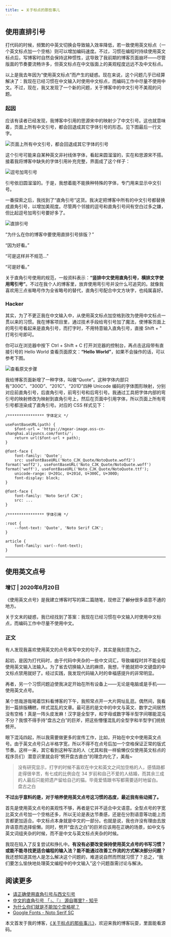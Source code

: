 ```yaml
---
title: ✒️ 关于标点的那些事儿
---
```


## 使用直排引号

打代码的时候，频繁的中英文切换会导致输入效率降低，若一致使用英文标点（一个英文标点加一个空格）则可以增加编码速度。不过，习惯在编程时持续使用英文标点后，写博客时自然会保持这种惯性，这导致了我前期的博客页面崩坏——尽管版面的节奏要流畅许多，但英文标点在中文版面上的美观程度远远不及中文标点。

以上是我去年因为“使用英文标点”而产生的疑惑。现在来说，这个问题几乎已经算解决了：我现在已经习惯在中文输入时使用中文标点，而编码工作中尽量不使用中文。不过，现在，我又发现了一个新的问题，关于博客中的中文引号不美观的问题。

### 起因

应该有读者已经发现，我博客中引用的思源宋中的映射少了中文引号。这也就意味着，页面上所有中文引号，都会回退成其它字体引号的形态。见下图最后一行文字。

<img src="https://mgear-image.oss-cn-shanghai.aliyuncs.com/image/200619/browser_06_20_003.png" alt="页面上所有中文引号，都会回退成其它字体的引号" />

这个引号可能来自某种英文非衬线体字体，看起来圆溜溜的，实在和思源宋不搭。接着我将博客中缺失的字体引用补充完整，界面成了这个样子：

![逗号加弯引号](https://mgear-image.oss-cn-shanghai.aliyuncs.com/image/200619/browser_06_20_012.png)

引号依旧圆溜溜的。于是，我想着能不能换种特殊的字体，专门用来显示中文引号。

一番探索之后，我找到了“直角引号”这货。我决定把博客中所有的中文引号都替换成直角引号，以增加美观度。尽管两个邻接的逗号和直角引号间有空白过多之嫌，但比起逗号加弯引号要好多了。

![直排引号](https://mgear-image.oss-cn-shanghai.aliyuncs.com/image/200619/browser_06_20_013.png)

“为什么在你的博客中要使用直排引号排版？”

“因为好看。”

“可是这样并不规范...”

“可是好看。”

关于直角引号使用的规范，一般资料表示：**“竖排中文使用直角引号，横排文字使用弯引号”**。不过在我个人的博客里，放弃使用弯引号并没什么可追究的。就像我喜欢用三点省略号作为全省略号的替代，直角引号配合中文方块字，也纯属喜好。

### Hacker

其实，为了不更正我在中文输入中，从使用英文标点加空格到改为使用中文标点一贯以来的习惯。我在博客项目里，通过技术手段给弯引号加了魔法，使博客页面上的弯引号看起来是直角引号，而打字时，不用特意输入直角引号，直接 <keyboard>Shift + "</keyboard> 打弯引号即可。

你可以在浏览器中按下 <keyboard>Ctrl + Shift + C</keyboard> 打开浏览器的控制台，再点击这段带有直接引号的 Hello World 查看页面原文：**“Hello World”**，如果不会操作的话，可以参考下图。

![查看原文步骤](https://mgear-image.oss-cn-shanghai.aliyuncs.com/image/200619/06_20_007.gif)

我给博客页面新增了一种字体，叫做“Quote”。这种字体内部只有“300C”、“300D”、“201C”、“201D”四种 Unicode 编码的字体图形映射，分别对应前直角引号，后直角引号，前弯引号和后弯引号。我通过工具把字体内部的弯引号的映射修改为映射到直角引号上，然后在页面中引用字体，所以页面上所有弯引号都渲染成了直角引号。对应的 CSS 样式见下：

```stylus
/**************** 字体定义 */

useFontBaseURL(path) {
    $font-url = 'https://mgear-image.oss-cn-shanghai.aliyuncs.com/fonts/';
    return url($font-url + path);
}

@font-face {
    font-family: 'Quote';
    src: useFontBaseURL('Noto_CJK_Quote/NotoQuote.woff2') format('woff2'), useFontBaseURL('Noto_CJK_Quote/NotoQuote.woff') format('woff'), useFontBaseURL('Noto_CJK_Quote/NotoQuote.ttf');
    unicode-range: U+201c, U+201d, U+300C, U+300D;
    font-display: block;
}

@font-face {
    font-family: 'Noto Serif CJK';
    src: ...
}

/**************** 字体引用 */

:root {
    --font-text: 'Quote', 'Noto Serif CJK';
}

article {
    font-family: var(--font-text);
}
```

<hr />

## 使用英文点号

### 增订 | 2020年6月20日

《使用英文点号》是我建立博客时写的第二篇随笔，现修正了<del>部分</del>很多语意不通的地方。

关于文末的疑惑，我已经找到了答案：我现在已经习惯在中文输入时使用中文标点，而编码工作中尽量不使用中文。

### 正文

有人发现我喜欢使用英文的点号来写中文的句子，其实是我刻意为之。

起初，是因为打代码时，由于代码中夹杂的一些中文词汇，导致编程时并不能全程使用英文输入法输入。为了省去切换输入法的麻烦，我想，干脆就把中文键盘的中文标点禁用就好了。经过实践，我发现代码输入时的幸福感提升的非常明显。

再者，另一个习惯问题迫使我决定开始在所有设备上——无论是电脑或是手机——使用英文点号。

某个悠哉游哉喝着饮料看博客的下午，我照常点开一大片网址乱逛。偶然间，我看到一篇排版糟糕，样式混乱的文章。最可恶的是文中的中文与英文、数字之间居然没有空格！真是一阵头皮发麻！汉字是全型字，和字母或数字等半型字间哪能混沌不分？我恨不得手持“盘古之白”的巨斧，把这些懵懂混乱的全型字和半型字们统统劈开。

眼下混沌四起，所以我需要做更多的宣传工作，比如，开始在中文中使用英文点号。由于英文点号只占半格字宽，所以不得不在点号后加一个空格保证正常的版式节奏。这样一来，其它看到这种写法的人（尤其和我一样偷懒仅仅使用英文标点的程序员们）潜意识里就会将“劈开盘古直白”的理念内化了，美哉~

> 没有研究显示，打字的时候不喜欢在中文和英文之间加空格的人，感情路都走得很辛苦，有七成的比例会在 34 岁前和自己不爱的人结婚，而其余三成的人最后只能把遗产留给自己的猫。毕竟爱情跟书写都需要适时地留白。
> <name>盘古之白</name>

**不过出乎意料的是，对于培养使用英文点号这习惯的态度，最近我有些动摇了。**

首先是使用英文点号的美观性不够，再者是它并不适合中文语意。全型点号的字宽比英文点号加一个空格还多，所以无论是表达节奏感，还是在分割语意等功能上而言都更加适合。中文标点本身就是中文的一部分。也就是说，我也许没有理由去放弃语意而选择偷懒。同时，劈开“盘古之白”的巨斧应该用在正确的场景，如中文与英文词组夹杂的时候，而不是中文与英文标点夹杂的时候。

我现在陷入了反复尝试和挣扎中。**有没有必要改变保持使用英文点号的书写习惯？或能不能寻找更适合编程的输入法？能不能通过改善工作流的方式解决部分问题？** 我还想知道其他人是怎么解决这个问题的，难道说自然而然就习惯了？总之，“我们要怎么愉快地处理英文编程中的中文输入”这个问题亟需讨论与解决。

## 阅读更多

* [请正确使用直角引号与西文引号](https://zhuanlan.zhihu.com/p/20151625)
* [中文的直角引号 「」、『』 源自哪里? - 知乎](https://www.zhihu.com/question/19867627)
* [为什么你们就是不能加个空格呢？](https://sspai.com/post/33549)
* [Google Fonts - Noto Serif SC](https://fonts.google.com/specimen/Noto+Serif+SC?query=Noto)

本文首发于我的博客，[《关于标点的那些事儿》](http://www.lionad.art/flows/关于标点的那些事儿)，欢迎来我的博客玩耍，里面能看源码。
